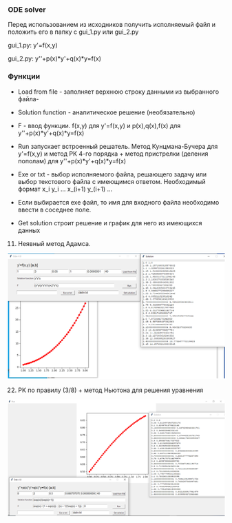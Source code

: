 ### ODE solver

Перед использованием из исходников получить исполняемый файл и положить его в папку с gui_1.py или gui_2.py

gui_1.py: y'=f(x,y)

gui_2.py: y''+p(x)*y'+q(x)*y=f(x)

### Функции

- Load from file - заполняет верхнюю строку данными из выбранного файла- 

- Solution function - аналитическое решение (необязательно)

- F - ввод функции. f(x,y) для  y'=f(x,y) и p(x),q(x),f(x) для  y''+p(x)*y'+q(x)*y=f(x)

- Run запускает встроенный решатель. Метод Кунцмана-Бучера для y'=f(x,y) и метод РК 4-го порядка + метод пристрелки (деления пополам) для y''+p(x)*y'+q(x)*y=f(x)

- Exe or txt - выбор исполняемого файла, решающего задачу или выбор текстового файла с имеющимся ответом. Необходимый формат 
x_i y_i ...
x_(i+1) y_(i+1) ...

- Если выбирается exe файл, то имя для входного файла необходимо ввести в соседнее поле.

- Get solution строит решение и график для него из имеющихся данных

11. Неявный метод Адамса.  

![image](https://github.com/Hodgiecode/ODE/blob/main/img2.png)

22. РК по правилу (3/8)  + метод Ньютона для решения уравнения 

![image](https://github.com/Hodgiecode/ODE/blob/main/img1.png)
